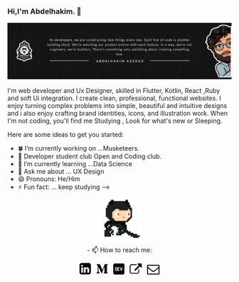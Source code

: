### Hi,I'm Abdelhakim. 👋
<img src="https://github.com/HowkMii/Howkmii/blob/master/howkmiz.png">

I'm web developer and Ux Designer, skilled in Flutter, Kotlin, React ,Ruby and soft Ui integration.
I create clean, professional, functional websites. I enjoy turning complex problems into simple, beautiful and intuitive designs and i also enjoy crafting brand identities, icons, and illustration work. When I'm not coding, you'll find me Studying , Look for what's new or Sleeping.

Here are some ideas to get you started:

- 🍀 I’m currently working on ...Musketeers.
- 💪 Developer student club Open and  Coding club.
- 🌱 I’m currently learning ...Data Science
- 💬 Ask me about ... UX Design 
- 😄 Pronouns: He/Him
- ⚡ Fun fact: ... keep studying
-->
<p align="center">
  <img src="https://github.com/HowkMii/Howkmii/blob/master/github.gif" width=100>
</p>
<p align="center">
  - 📫 How to reach me:
</p>
<p align='center'>
<a href="https://www.linkedin.com/in/howkmii/"><img height="26" src="https://github.com/HowkMii/Howkmii/blob/master/linkedin.png"></a>&nbsp;&nbsp;
<a href="https://medium.com/@HowkMii"><img height="26" src="https://github.com/HowkMii/Howkmii/blob/master/medio.png" alt=""></a>&nbsp;&nbsp;
<a href="https://dev.to/howkmii"><img height="25" src="https://github.com/HowkMii/Howkmii/blob/master/dev.png" alt=""></a>&nbsp;&nbsp;
<a href="https://howkmii.netlify.app//"><img height="27" src="https://github.com/HowkMii/Howkmii/blob/master/external.png" alt=""></a>&nbsp;&nbsp;
<a href="https://github.com/HowkMii/email/blob/main/README.md"><img height="22" src="https://github.com/HowkMii/Howkmii/blob/master/mail.png" alt=""></a>
</p>

